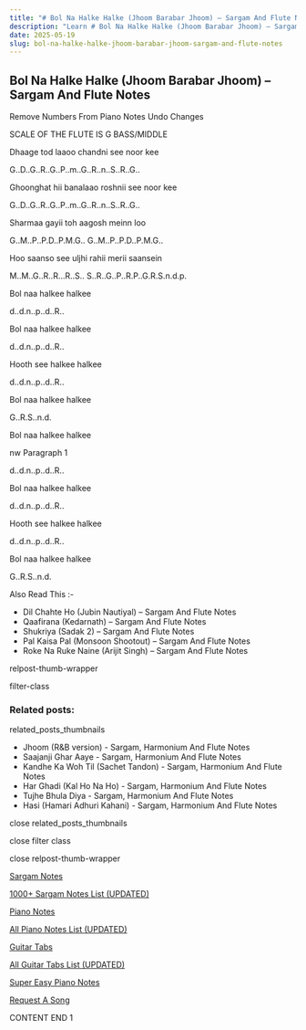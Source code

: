 ```yaml
---
title: "# Bol Na Halke Halke (Jhoom Barabar Jhoom) – Sargam And Flute Notes"
description: "Learn # Bol Na Halke Halke (Jhoom Barabar Jhoom) – Sargam And Flute Notes notes, sargam, harmonium notations and flute notes. Easy step-by-step tutorial for beginners."
date: 2025-05-19
slug: bol-na-halke-halke-jhoom-barabar-jhoom-sargam-and-flute-notes
---
```


## Bol Na Halke Halke (Jhoom Barabar Jhoom) – Sargam And Flute Notes

Remove Numbers From Piano Notes
Undo Changes

SCALE OF THE FLUTE IS G BASS/MIDDLE

Dhaage tod laaoo chandni see noor kee

G..D..G..R..G..P..m..G..R..n..S..R..G..

Ghoonghat hii banalaao roshnii see noor kee

G..D..G..R..G..P..m..G..R..n..S..R..G..

Sharmaa gayii toh aagosh meinn loo

G..M..P..P.D..P.M.G.. G..M..P..P.D..P.M.G..

Hoo saanso see uljhi rahii merii saansein

M..M..G..R..R…R..S.. S..R..G..P..R.P..G.R.S.n.d.p.

Bol naa halkee halkee

d..d.n..p..d..R..

Bol naa halkee halkee

d..d.n..p..d..R..

Hooth see halkee halkee

d..d.n..p..d..R..

Bol naa halkee halkee

G..R.S..n.d.

Bol naa halkee halkee

nw Paragraph 1

d..d.n..p..d..R..

Bol naa halkee halkee

d..d.n..p..d..R..

Hooth see halkee halkee

d..d.n..p..d..R..

Bol naa halkee halkee

G..R.S..n.d.

Also Read This :-

* Dil Chahte Ho (Jubin Nautiyal) – Sargam And Flute Notes
* Qaafirana (Kedarnath) – Sargam And Flute Notes
* Shukriya (Sadak 2) – Sargam And Flute Notes
* Pal Kaisa Pal (Monsoon Shootout) – Sargam And Flute Notes
* Roke Na Ruke Naine (Arijit Singh) – Sargam And Flute Notes

relpost-thumb-wrapper

filter-class

### Related posts:

related_posts_thumbnails

* Jhoom (R&B version) - Sargam, Harmonium And Flute Notes
* Saajanji Ghar Aaye - Sargam, Harmonium And Flute Notes
* Kandhe Ka Woh Til (Sachet Tandon) - Sargam, Harmonium And Flute Notes
* Har Ghadi (Kal Ho Na Ho) - Sargam, Harmonium And Flute Notes
* Tujhe Bhula Diya - Sargam, Harmonium And Flute Notes
* Hasi (Hamari Adhuri Kahani) - Sargam, Harmonium And Flute Notes

close related_posts_thumbnails

close filter class

close relpost-thumb-wrapper

[Sargam Notes](https://www.notationsworld.com/sargam-notes.html)

[1000+ Sargam Notes List (UPDATED)](https://www.notationsworld.com/all-songs-list-sargam-notes.html)

[Piano Notes](https://www.notationsworld.com/piano-notes.html)

[All Piano Notes List (UPDATED)](https://www.notationsworld.com/all-songs-list-piano-notes.html)

[Guitar Tabs](https://www.notationsworld.com/guitar-tabs.html)

[All Guitar Tabs List (UPDATED)](https://www.notationsworld.com/all-songs-list-guitar-tabs.html)

[Super Easy Piano Notes](https://studywall.in/)

[Request A Song](https://www.notationsworld.com/request-a-song.html)

CONTENT END 1

